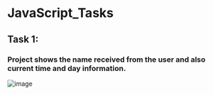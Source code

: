 # JavaScript_Tasks

## Task 1: 
### Project shows the name received from the user and also current time and day information.

![image](https://user-images.githubusercontent.com/99206208/185365370-26318866-efea-4e13-8110-c31d3f5dc058.png)
